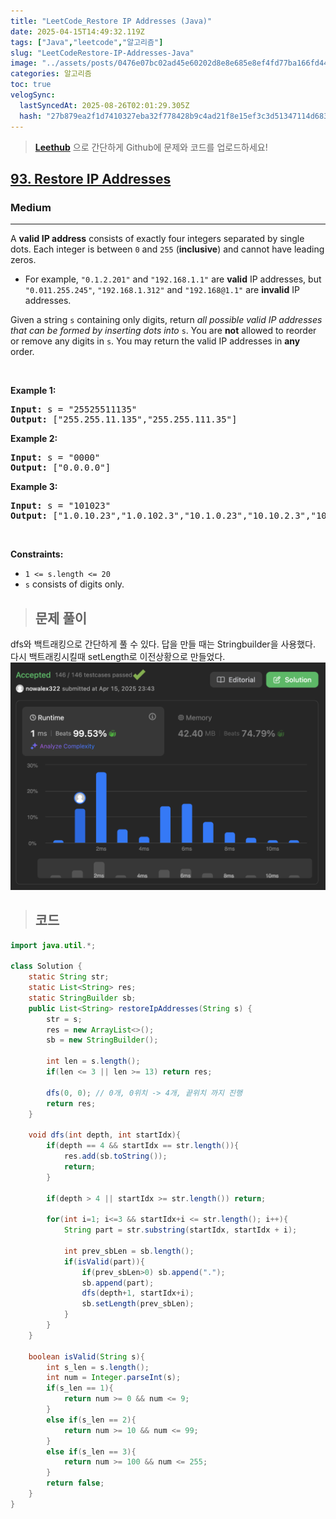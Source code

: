 ```yaml
---
title: "LeetCode_Restore IP Addresses (Java)"
date: 2025-04-15T14:49:32.119Z
tags: ["Java","leetcode","알고리즘"]
slug: "LeetCodeRestore-IP-Addresses-Java"
image: "../assets/posts/0476e07bc02ad45e60202d8e8e685e8ef4fd77ba166fd4451087368e2773c03b.png"
categories: 알고리즘
toc: true
velogSync:
  lastSyncedAt: 2025-08-26T02:01:29.305Z
  hash: "27b879ea2f1d7410327eba32f778428b9c4ad21f8e15ef3c3d51347114d68350"
---
```


> **[Leethub](https://velog.io/@kguswo/%EB%B0%B1%EC%A4%80%ED%97%88%EB%B8%8CBaekjoonHub%EC%99%80-LeetHub-%EC%82%AC%EC%9A%A9%ED%95%98%EA%B8%B0)** 으로 간단하게 Github에 문제와 코드를 업로드하세요!

<h2><a href="https://leetcode.com/problems/restore-ip-addresses">93. Restore IP Addresses</a></h2><h3>Medium</h3><hr><p>A <strong>valid IP address</strong> consists of exactly four integers separated by single dots. Each integer is between <code>0</code> and <code>255</code> (<strong>inclusive</strong>) and cannot have leading zeros.</p>

<ul>
	<li>For example, <code>&quot;0.1.2.201&quot;</code> and <code>&quot;192.168.1.1&quot;</code> are <strong>valid</strong> IP addresses, but <code>&quot;0.011.255.245&quot;</code>, <code>&quot;192.168.1.312&quot;</code> and <code>&quot;192.168@1.1&quot;</code> are <strong>invalid</strong> IP addresses.</li>
</ul>

<p>Given a string <code>s</code> containing only digits, return <em>all possible valid IP addresses that can be formed by inserting dots into </em><code>s</code>. You are <strong>not</strong> allowed to reorder or remove any digits in <code>s</code>. You may return the valid IP addresses in <strong>any</strong> order.</p>

<p>&nbsp;</p>
<p><strong class="example">Example 1:</strong></p>

<pre>
<strong>Input:</strong> s = &quot;25525511135&quot;
<strong>Output:</strong> [&quot;255.255.11.135&quot;,&quot;255.255.111.35&quot;]
</pre>

<p><strong class="example">Example 2:</strong></p>

<pre>
<strong>Input:</strong> s = &quot;0000&quot;
<strong>Output:</strong> [&quot;0.0.0.0&quot;]
</pre>

<p><strong class="example">Example 3:</strong></p>

<pre>
<strong>Input:</strong> s = &quot;101023&quot;
<strong>Output:</strong> [&quot;1.0.10.23&quot;,&quot;1.0.102.3&quot;,&quot;10.1.0.23&quot;,&quot;10.10.2.3&quot;,&quot;101.0.2.3&quot;]
</pre>

<p>&nbsp;</p>
<p><strong>Constraints:</strong></p>

<ul>
	<li><code>1 &lt;= s.length &lt;= 20</code></li>
	<li><code>s</code> consists of digits only.</li>
</ul>

> ## 문제 풀이

dfs와 백트래킹으로 간단하게 풀 수 있다. 답을 만들 때는 Stringbuilder을 사용했다. 다시 백트래킹시킬때 setLength로 이전상황으로 만들었다.![](/assets/posts/0476e07bc02ad45e60202d8e8e685e8ef4fd77ba166fd4451087368e2773c03b.png)


> ## 코드

```java
import java.util.*;

class Solution {
    static String str;
    static List<String> res;
    static StringBuilder sb;
    public List<String> restoreIpAddresses(String s) {
        str = s;
        res = new ArrayList<>();
        sb = new StringBuilder();

        int len = s.length();
        if(len <= 3 || len >= 13) return res;

        dfs(0, 0); // 0개, 0위치 -> 4개, 끝위치 까지 진행
        return res;
    }

    void dfs(int depth, int startIdx){
        if(depth == 4 && startIdx == str.length()){
            res.add(sb.toString());
            return;
        }

        if(depth > 4 || startIdx >= str.length()) return;

        for(int i=1; i<=3 && startIdx+i <= str.length(); i++){
            String part = str.substring(startIdx, startIdx + i);

            int prev_sbLen = sb.length();
            if(isValid(part)){
                if(prev_sbLen>0) sb.append(".");
                sb.append(part);
                dfs(depth+1, startIdx+i);
                sb.setLength(prev_sbLen);
            }
        }
    }

    boolean isValid(String s){
        int s_len = s.length();
        int num = Integer.parseInt(s);
        if(s_len == 1){
            return num >= 0 && num <= 9;
        }
        else if(s_len == 2){
            return num >= 10 && num <= 99;
        }
        else if(s_len == 3){
            return num >= 100 && num <= 255;
        }
        return false;
    }
}
```